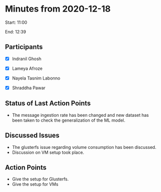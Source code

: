 # Minutes from 2020-12-18

Start: 11:00

End: 12:39


## Participants

* [X] Indranil Ghosh
* [X] Lameya Afroze
* [X] Nayela Tasnim Labonno
* [X] Shraddha Pawar


## Status of Last Action Points

*	The message ingestion rate has been changed and new dataset has been taken to check the generalization of the ML model.

## Discussed Issues

* The glusterfs issue regarding volume consumption has been discussed.
* Discussion on VM setup took place.


## Action Points

*	Give the setup for Glusterfs.
*   Give the setup for VMs
